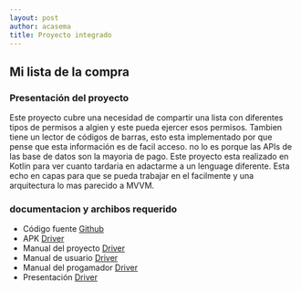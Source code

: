 ```yaml
---
layout: post
author: acasema
title: Proyecto integrado
---
```



## Mi lista de la compra

### Presentación del proyecto

Este proyecto cubre una necesidad de compartir una lista con diferentes tipos de permisos a algien y este pueda ejercer esos permisos. Tambien tiene un lector de códigos de barras, esto esta implementado por que pense que esta información es de facil acceso. no lo es porque las APIs de las base de datos son la mayoria de pago. Este proyecto esta realizado en Kotlin para ver cuanto tardaria en adactarme a un lenguage diferente. Esta echo en capas para que se pueda trabajar en el facilmente y una arquitectura lo mas parecido a MVVM.

### documentacion y archibos requerido

+ Código fuente [Github](https://github.com/acasemaSerrano)
+ APK [Driver](https://github.com/acasemaSerrano)
+ Manual del proyecto [Driver](https://github.com/acasemaSerrano)
+ Manual de usuario  [Driver](https://github.com/acasemaSerrano)
+ Manual del progamador  [Driver](https://github.com/acasemaSerrano)
+ Presentación  [Driver](https://github.com/acasemaSerrano)